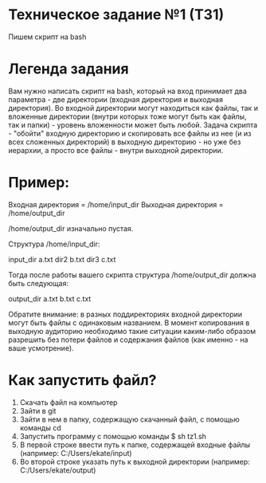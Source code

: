 # Техническое задание №1 (ТЗ1)
Пишем скрипт на bash

# Легенда задания
Вам нужно написать скрипт на bash, который на вход принимает два параметра - две директории (входная директория и выходная директория). Во входной директории могут находиться как файлы, так и вложенные директории (внутри которых тоже могут быть как файлы, так и папки) - уровень вложенности может быть любой. Задача скрипта - "обойти" входную директорию и скопировать все файлы из нее (и из всех сложенных директорий) в выходную директорию - но уже без иерархии, а просто все файлы - внутри выходной директории.

# Пример:

Входная директория = /home/input_dir
Выходная директория = /home/output_dir

/home/output_dir изначально пустая.

Структура /home/input_dir:

input_dir
a.txt
dir2
b.txt
dir3
c.txt

Тогда после работы вашего скрипта структура /home/output_dir должна быть следующая:

output_dir
a.txt
b.txt
c.txt

Обратите внимание: в разных поддиректориях входной директории могут быть файлы с одинаковым названием. В момент копирования в выходную аудиторию необходимо такие ситуации каким-либо образом разрешить без потери файлов и содержания файлов (как именно - на ваше усмотрение).


# Как запустить файл?
1) Скачать файл на компьютер
2) Зайти в git
3) Зайти в нем в папку, содержащую скачанный файл, с помощью команды cd
4) Запустить программу с помощью команды $ sh tz1.sh
5) В первой строке ввести путь к папке, содержащей входные файлы (например: C:/Users/ekate/input)
6) Во второй строке указать путь к выходной директории (например: C:/Users/ekate/output)
